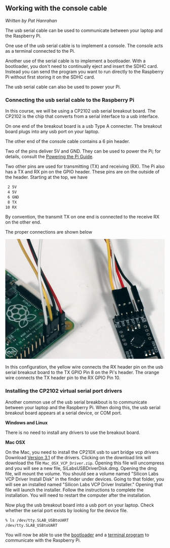 ## Working with the console cable

*Written by Pat Hanrahan*

The usb serial cable can be used to communicate
between your laptop and the Raspberry Pi.

One use of the usb serial cable is to implement a console.
The console acts as a terminal connected to the Pi.

Another use of the serial cable is to implement
a bootloader. With a bootloader, you don't need
to continually eject and insert the SDHC card.
Instead you can send the program you want to
run directly to the Raspberry Pi without
first storing it on the SDHC card.

The usb serial cable can also be used to power your Pi.

### Connecting the usb serial cable to the Raspberry Pi 

In this course, we will be using a CP2102 usb serial breakout board.
The CP2102 is the chip that converts from a
serial interface to a usb interface.

On one end of the breakout board is a usb Type A connecter.
The breakout board plugs into any usb port on your laptop.

The other end of the console cable contains a 6 pin header.

Two of the pins deliver 5V and GND. 
They can be used to power the Pi;
for details, consult the [Powering the Pi Guide](power.md).

Two other pins are used for transmitting (TX)
and receiving (RX).
The Pi also has a TX and RX pin on the GPIO header.
These pins are on the outside of the header.
Starting at the top, we have

     2 5V
     4 5V
     6 GND
     8 TX 
    10 RX

By convention, the transmit TX on one end is connected
to the receive RX on the other end.

The proper connections are shown below

![Console cable](images/console.cable.zoom.jpg)

In this configuration, the yellow wire connects
the RX header pin on the usb serial breakout board
to the TX GPIO Pin 8 on the Pi's header.
The orange wire connects the TX header pin
to the RX GPIO Pin 10.

### Installing the CP2102 virtual serial port drivers

Another common use of the usb serial breakbout is to
communicate between your laptop and the Raspberry Pi.
When doing this, the usb serial breakout board appears
at a serial device, or COM port.

**Windows and Linux**

There is no need to install any drivers to use the breakout board.

**Mac OSX**

On the Mac, you need to install the 
CP210X usb to uart bridge vcp drivers
Download [Version 3.1](https://www.silabs.com/products/mcu/Pages/USBtoUARTBridgeVCPDrivers.aspx) of the drivers.
Clicking on the download link will download the
file `Mac_OSX_VCP_Driver.zip`.
Opening this file will uncompress and you will see a new file,
SiLabsUSBDriverDisk.dmg.
Opening the dmg file, will mount the volume.
You should see a volume named
"Silicon Labs VCP Driver Install Disk" in the finder under devices.
Going to that folder, you will see an installed named
"Silicon Labs VCP Driver Installer."
Opening that file will launch the installer.
Follow the instructions to complete the installation.
You will need to restart the computer after the installation.

Now plug the usb breakout board into a usb port on your laptop.
Check whether the serial port exists by looking for the device file.

    % ls /dev/tty.SLAB_USBtoUART
    /dev/tty.SLAB_USBtoUART

You will now be able to use the 
[bootloader](bootloader.md) and a 
[terminal program](terminal.md)
to communicate with the Raspberry Pi.

